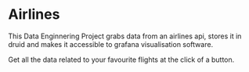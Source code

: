# Airlines
This Data Enginnering Project grabs data from an airlines api, stores it in druid and makes it accessible to grafana visualisation software.

Get all the data related to your favourite flights at the click of a button.

